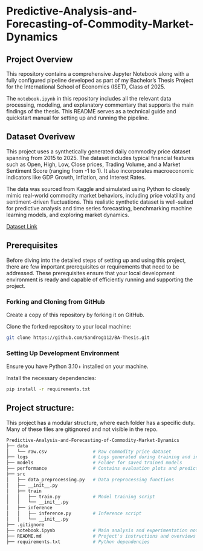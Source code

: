 # Predictive-Analysis-and-Forecasting-of-Commodity-Market-Dynamics

## Project Overview

This repository contains a comprehensive Jupyter Notebook along with a fully configured pipeline developed as part of my Bachelor’s Thesis Project for the International School of Economics (ISET), Class of 2025.

The `notebook.ipynb` in this repository includes all the relevant data processing, modeling, and explanatory commentary that supports the main findings of the thesis. This README serves as a technical guide and quickstart manual for setting up and running the pipeline. 

## Dataset Overivew

This project uses a synthetically generated daily commodity price dataset spanning from 2015 to 2025. The dataset includes typical financial features such as Open, High, Low, Close prices, Trading Volume, and a Market Sentiment Score (ranging from -1 to 1). It also incorporates macroeconomic indicators like GDP Growth, Inflation, and Interest Rates.

The data was sourced from Kaggle and simulated using Python to closely mimic real-world commodity market behaviors, including price volatility and sentiment-driven fluctuations. This realistic synthetic dataset is well-suited for predictive analysis and time series forecasting, benchmarking machine learning models, and exploring market dynamics.

[Dataset Link](https://www.kaggle.com/datasets/arittrabag/synthetic-commodity-price-data-2015-2025)

## Prerequisites

Before diving into the detailed steps of setting up and using this project, there are few important prerequisites or requirements that need to be addressed. These prerequisites ensure that your local development environment is ready and capable of efficiently running and supporting the project.

### Forking and Cloning from GitHub
Create a copy of this repository by forking it on GitHub.

Clone the forked repository to your local machine:

```bash
git clone https://github.com/Sandrog112/BA-Thesis.git
```

### Setting Up Development Environment
Ensure you have Python 3.10+ installed on your machine. 

Install the necessary dependencies:

```bash
pip install -r requirements.txt
```

## Project structure:

This project has a modular structure, where each folder has a specific duty. Many of these files are gitignored and not visible in the repo.

```bash
Predictive-Analysis-and-Forecasting-of-Commodity-Market-Dynamics
├── data
│   └── raw.csv                 # Raw commodity price dataset
├── logs                        # Logs generated during training and inference
├── models                      # Folder for saved trained models
├── performance                 # Contains evaluation plots and predictions
├── src
│   ├── data_preprocessing.py   # Data preprocessing functions
│   ├── __init__.py
│   ├── train
│   │   ├── train.py            # Model training script
│   │   └── __init__.py
│   ├── inference
│   │   ├── inference.py        # Inference script
│   │   └── __init__.py
├── .gitignore
├── notebook.ipynb              # Main analysis and experimentation notebook
├── README.md                   # Project's instructions and overviews
├── requirements.txt            # Python dependencies

```

